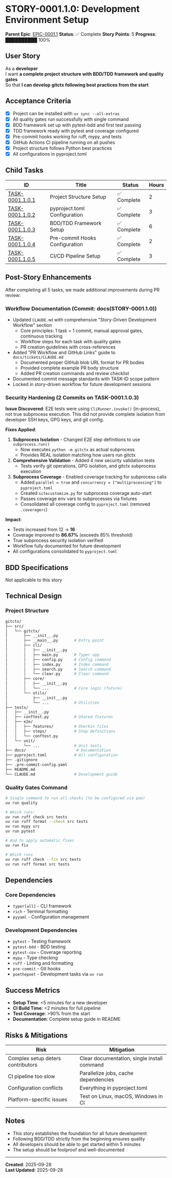 # STORY-0001.1.0: Development Environment Setup

**Parent Epic**: [EPIC-0001.1](../epics/EPIC-0001.1.md)
**Status**: ✅ Complete
**Story Points**: 5
**Progress**: ██████████ 100%

## User Story

As a **developer**  
I want **a complete project structure with BDD/TDD framework and quality gates**  
So that **I can develop gitctx following best practices from the start**

## Acceptance Criteria

- [x] Project can be installed with `uv sync --all-extras`
- [x] All quality gates run successfully with single command
- [x] BDD framework set up with pytest-bdd and first test passing
- [x] TDD framework ready with pytest and coverage configured
- [x] Pre-commit hooks working for ruff, mypy, and tests
- [x] GitHub Actions CI pipeline running on all pushes
- [x] Project structure follows Python best practices
- [x] All configurations in pyproject.toml

## Child Tasks

| ID | Title | Status | Hours |
|----|-------|--------|-------|
| [TASK-0001.1.0.1](../tasks/TASK-0001.1.0.1.md) | Project Structure Setup | ✅ Complete | 2 |
| [TASK-0001.1.0.2](../tasks/TASK-0001.1.0.2.md) | pyproject.toml Configuration | ✅ Complete | 3 |
| [TASK-0001.1.0.3](../tasks/TASK-0001.1.0.3.md) | BDD/TDD Framework Setup | ✅ Complete | 6 |
| [TASK-0001.1.0.4](../tasks/TASK-0001.1.0.4.md) | Pre-commit Hooks Configuration | ✅ Complete | 2 |
| [TASK-0001.1.0.5](../tasks/TASK-0001.1.0.5.md) | CI/CD Pipeline Setup | ✅ Complete | 3 |

## Post-Story Enhancements

After completing all 5 tasks, we made additional improvements during PR review:

### Workflow Documentation (Commit: docs(STORY-0001.1.0))

- Updated `CLAUDE.md` with comprehensive "Story-Driven Development Workflow" section
  - Core principles: 1 task = 1 commit, manual approval gates, continuous tracking
  - Workflow steps for each task with quality gates
  - PR creation guidelines with cross-references
- Added "PR Workflow and GitHub Links" guide to `docs/tickets/CLAUDE.md`
  - Documented proper GitHub blob URL format for PR bodies
  - Provided complete example PR body structure
  - Added PR creation commands and review checklist
- Documented commit message standards with TASK-ID scope pattern
- Locked in story-driven workflow for future development sessions

### Security Hardening (2 Commits on TASK-0001.1.0.3)

**Issue Discovered**: E2E tests were using `CliRunner.invoke()` (in-process), not true subprocess execution. This did not provide complete isolation from developer SSH keys, GPG keys, and git config.

**Fixes Applied**:
1. **Subprocess Isolation** - Changed E2E step definitions to use `subprocess.run()`
   - Now executes `python -m gitctx` as actual subprocess
   - Provides REAL isolation matching how users run gitctx
2. **Comprehensive Validation** - Added 4 new security validation tests
   - Tests verify git operations, GPG isolation, and gitctx subprocess execution
3. **Subprocess Coverage** - Enabled coverage tracking for subprocess calls
   - Added `parallel = true` and `concurrency = ["multiprocessing"]` to `pyproject.toml`
   - Created `sitecustomize.py` for subprocess coverage auto-start
   - Passes coverage env vars to subprocesses via fixtures
   - Consolidated all coverage config to `pyproject.toml` (removed `.coveragerc`)

**Impact**:
- Tests increased from 12 → **16**
- Coverage improved to **86.67%** (exceeds 85% threshold)
- True subprocess security isolation verified
- Workflow fully documented for future development
- All configurations consolidated to `pyproject.toml`

## BDD Specifications

Not applicable to this story

## Technical Design

### Project Structure

```bash
gitctx/
├── src/
│   └── gitctx/
│       ├── __init__.py
│       ├── __main__.py       # Entry point
│       ├── cli/
│       │   ├── __init__.py
│       │   ├── main.py       # Typer app
│       │   ├── config.py     # Config command
│       │   ├── index.py      # Index command
│       │   ├── search.py     # Search command
│       │   └── clear.py      # Clear command
│       ├── core/
│       │   ├── __init__.py
│       │   └── ...           # Core logic (future)
│       └── utils/
│           ├── __init__.py
│           └── ...           # Utilities
├── tests/
│   ├── __init__.py
│   ├── conftest.py           # Shared fixtures
│   ├── e2e/
│   │   ├── features/         # Gherkin files
│   │   ├── steps/            # Step definitions
│   │   └── conftest.py
│   └── unit/
│       └── ...               # Unit tests
├── docs/                      # Documentation
├── pyproject.toml            # All configuration
├── .gitignore
├── .pre-commit-config.yaml
├── README.md
└── CLAUDE.md                 # Development guide
```

### Quality Gates Command

```bash
# Single command to run all checks (to be configured via poe)
uv run quality

# Which runs:
uv run ruff check src tests
uv run ruff format --check src tests
uv run mypy src
uv run pytest

# And to apply automatic fixes
uv run fix

# Which runs
uv run ruff check --fix src tests
uv run ruff format src tests
```

## Dependencies

### Core Dependencies

- `typer[all]` - CLI framework
- `rich` - Terminal formatting
- `pyyaml` - Configuration management

### Development Dependencies

- `pytest` - Testing framework
- `pytest-bdd` - BDD testing
- `pytest-cov` - Coverage reporting
- `mypy` - Type checking
- `ruff` - Linting and formatting
- `pre-commit` - Git hooks
- `poethepoet` - Development tasks via `uv run`

## Success Metrics

- **Setup Time**: <5 minutes for a new developer
- **CI Build Time**: <2 minutes for full pipeline
- **Test Coverage**: >90% from the start
- **Documentation**: Complete setup guide in README

## Risks & Mitigations

| Risk | Mitigation |
|------|------------|
| Complex setup deters contributors | Clear documentation, single install command |
| CI pipeline too slow | Parallelize jobs, cache dependencies |
| Configuration conflicts | Everything in pyproject.toml |
| Platform-specific issues | Test on Linux, macOS, Windows in CI |

## Notes

- This story establishes the foundation for all future development
- Following BDD/TDD strictly from the beginning ensures quality
- All developers should be able to get started within 5 minutes
- The setup should be foolproof and well-documented

---

**Created**: 2025-09-28  
**Last Updated**: 2025-09-28
